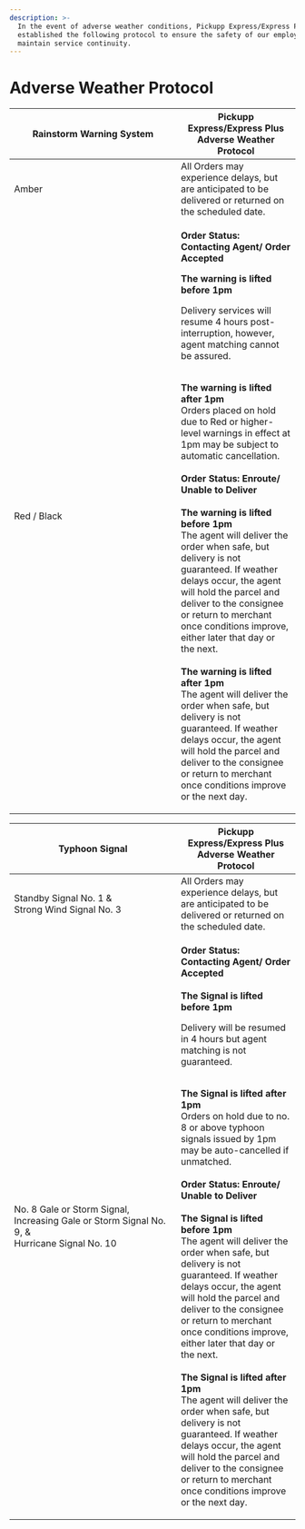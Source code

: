 ```yaml
---
description: >-
  In the event of adverse weather conditions, Pickupp Express/Express Plus has
  established the following protocol to ensure the safety of our employees and
  maintain service continuity.
---
```


# Adverse Weather Protocol

<table><thead><tr><th width="278">Rainstorm Warning System</th><th>Pickupp Express/Express Plus Adverse Weather Protocol</th></tr></thead><tbody><tr><td>Amber </td><td>All Orders may experience delays, but are anticipated to be delivered or returned on the scheduled date.</td></tr><tr><td>Red / Black</td><td><p><strong>Order Status: Contacting Agent/ Order Accepted</strong><br></p><p><strong>The warning is lifted before 1pm</strong></p><p>Delivery services will resume 4 hours post-interruption, however, agent matching cannot be assured.</p><p><br><strong>The warning is lifted after 1pm</strong><br>Orders placed on hold due to Red or higher-level warnings in effect at 1pm may be subject to automatic cancellation.<br><br><strong>Order Status: Enroute/ Unable to Deliver</strong><br><br><strong>The warning is lifted before 1pm</strong><br>The agent will deliver the order when safe, but delivery is not guaranteed. If weather delays occur, the agent will hold the parcel and deliver to the consignee or return to merchant once conditions improve, either later that day or the next.<br><br><strong>The warning is lifted after 1pm</strong><br>The agent will deliver the order when safe, but delivery is not guaranteed. If weather delays occur, the agent will hold the parcel and deliver to the consignee or return to merchant once conditions improve or the next day.</p></td></tr></tbody></table>



<table><thead><tr><th width="278">Typhoon Signal</th><th>Pickupp Express/Express Plus Adverse Weather Protocol</th></tr></thead><tbody><tr><td>Standby Signal No. 1 &#x26; <br>Strong Wind Signal No. 3</td><td>All Orders may experience delays, but are anticipated to be delivered or returned on the scheduled date.</td></tr><tr><td>No. 8 Gale or Storm Signal, <br>Increasing Gale or Storm Signal No. 9, &#x26;<br>Hurricane Signal No. 10</td><td><p><strong>Order Status: Contacting Agent/ Order Accepted</strong><br><br><strong>The Signal is lifted before 1pm</strong></p><p>Delivery will be resumed in 4 hours but agent matching is not guaranteed.</p><p><br><strong>The Signal is lifted after 1pm</strong><br>Orders on hold due to no. 8 or above typhoon signals issued by 1pm may be auto-cancelled if unmatched.<br><br><strong>Order Status: Enroute/ Unable to Deliver</strong><br><br><strong>The Signal is lifted before 1pm</strong><br>The agent will deliver the order when safe, but delivery is not guaranteed. If weather delays occur, the agent will hold the parcel and deliver to the consignee or return to merchant once conditions improve, either later that day or the next.<br><br><strong>The Signal is lifted after 1pm</strong><br>The agent will deliver the order when safe, but delivery is not guaranteed. If weather delays occur, the agent will hold the parcel and deliver to the consignee or return to merchant once conditions improve or the next day.</p></td></tr></tbody></table>

